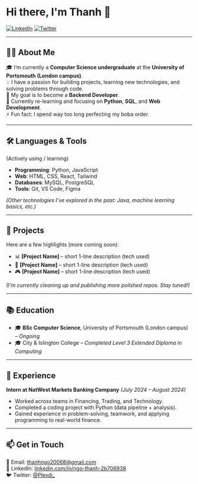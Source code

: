 # Hi there, I'm Thanh 👋

[![LinkedIn](https://img.shields.io/badge/LinkedIn-0077B5?style=for-the-badge&logo=linkedin&logoColor=white)](https://linkedin.com/in/ngo-thanh-2b706938) 
[![Twitter](https://img.shields.io/badge/Twitter-1DA1F2?style=for-the-badge&logo=twitter&logoColor=white)](https://twitter.com/Plexdi_)

---

## 👨‍💻 About Me  
🎓 I’m currently a **Computer Science undergraduate** at the **University of Portsmouth (London campus)**.  
💡 I have a passion for building projects, learning new technologies, and solving problems through code.  
🎯 My goal is to become a **Backend Developer**.  
🌱 Currently re-learning and focusing on **Python**, **SQL**, and **Web Development**.  
⚡ Fun fact: I spend way too long perfecting my boba order.  

---

## 🛠️ Languages & Tools  
(Actively using / learning)
- **Programming**: Python, JavaScript  
- **Web**: HTML, CSS, React, Tailwind  
- **Databases**: MySQL, PostgreSQL  
- **Tools**: Git, VS Code, Figma  

*(Other technologies I’ve explored in the past: Java, machine learning basics, etc.)*

---

## 🚀 Projects  
Here are a few highlights (more coming soon):  
- 📊 **[Project Name]** – short 1-line description (tech used)  
- 🔐 **[Project Name]** – short 1-line description (tech used)  
- 🎮 **[Project Name]** – short 1-line description (tech used)  

*(I’m currently cleaning up and publishing more polished repos. Stay tuned!)*

---

## 📚 Education  
- 🎓 **BSc Computer Science**, University of Portsmouth (London campus) – *Ongoing*  
- 🎓 City & Islington College – *Completed Level 3 Extended Diploma in Computing*  

---

## 💼 Experience  
**Intern at NatWest Markets Banking Company** *(July 2024 – August 2024)*  
- Worked across teams in Financing, Trading, and Technology.  
- Completed a coding project with Python (data pipeline + analysis).  
- Gained experience in problem-solving, teamwork, and applying programming to real-world finance.  

---

## 📫 Get in Touch  
📧 Email: [thanhngo20068@gmail.com](mailto:thanhngo20068@gmail.com)  
🔗 LinkedIn: [linkedin.com/in/ngo-thanh-2b706938](https://linkedin.com/in/ngo-thanh-2b706938)  
🐦 Twitter: [@Plexdi_](https://twitter.com/Plexdi_)  
